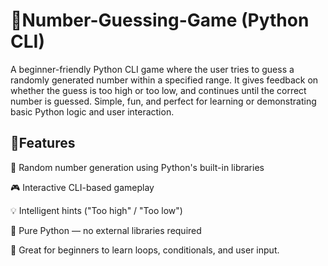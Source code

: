 # 🎯Number-Guessing-Game (Python CLI)

A beginner-friendly Python CLI game where the user tries to guess a randomly generated number within a specified range. It gives feedback on whether the guess is too high or too low, and continues until the correct number is guessed. Simple, fun, and perfect for learning or demonstrating basic Python logic and user interaction.


## 🧠Features


🔢 Random number generation using Python's built-in libraries

🎮 Interactive CLI-based gameplay

💡 Intelligent hints ("Too high" / "Too low")

🐍 Pure Python — no external libraries required

👶 Great for beginners to learn loops, conditionals, and user input.
